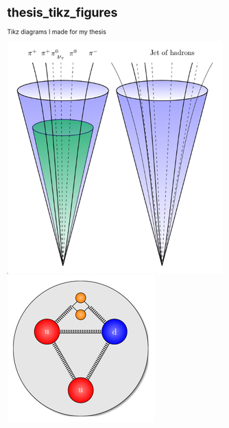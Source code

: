 # thesis_tikz_figures

Tikz diagrams I made for my thesis

![tau_had jet](figures/tauJetCartoon.png)
![proton](figures/proton.png)
